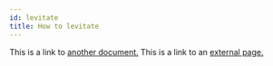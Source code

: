 ```yaml
---
id: levitate
title: How to levitate
---
```


This is a link to [another document.](/docs/en/doc3.md)
This is a link to an [external page.](http://www.example.com)
